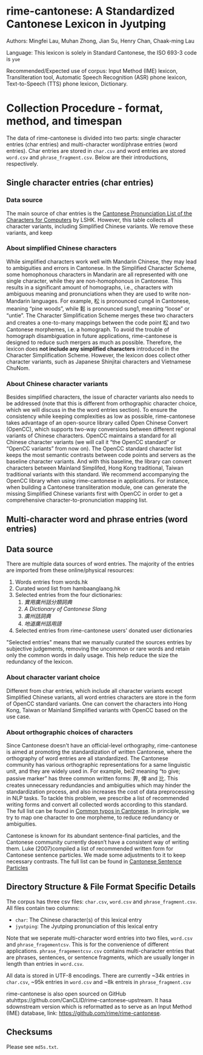 # rime-cantonese: A Standardized Cantonese Lexicon in Jyutping

Authors: Mingfei Lau, Muhan Zhong, Jian Su, Henry Chan, Chaak-ming Lau

Language: This lexicon is solely in Standard Cantonese, the ISO 693-3 code is `yue`

Recommended/Expected use of corpus: Input Method (IME) lexicon, Transliteration tool, Automatic Speech Recognition (ASR) phone lexicon, Text-to-Speech (TTS) phone lexicon, Dictionary.

# Collection Procedure - format, method, and timespan

The data of rime-cantonese is divided into two parts: single character entries (char entries) and multi-character word/phrase entries (word entries). Char entries are stored in `char.csv` and word entries are stored `word.csv` and `phrase_fragment.csv`. Below are their introductions, respectively.

## Single character entries (char entries)

### Data source

The main source of char entries is the [Cantonese Pronunciation List of the Characters for Computers](https://github.com/lshk-org/jyutping-table) by LSHK. However, this table collects all character variants, including Simplified Chinese variants. We remove these variants, and keep

### About simplified Chinese characters

While simplified characters work well with Mandarin Chinese, they may lead to ambiguities and errors in Cantonese. In the Simplified Character Scheme, some homophonous characters in Mandarin are all represented with one single character, while they are non-homophonous in Cantonese. This results in a significant amount of homographs, i.e., characters with ambiguous meaning and pronunciations when they are used to write non-Mandarin languages. For example, 松 is pronounced cung4 in Cantonese, meaning “pine woods”, while 鬆 is pronounced sung1, meaning “loose” or “untie”. The Character Simplification Scheme merges these two characters and creates a one-to-many mappings between the code point 松 and two Cantonese morphemes, i.e. a homograph. To avoid the trouble of homograph disambiguation in future applications, rime-cantonese is designed to reduce such mergers as much as possible. Therefore, the lexicon does **not include any simplified characters** introduced in the Character Simplification Scheme. However, the lexicon does collect other character variants, such as Japanese Shinjitai characters and Vietnamese ChuNom.

### About Chinese character variants

Besides simplified characters, the issue of character variants also needs to be addressed (note that this is different from orthographic character choice, which we will discuss in the the word entries section). To ensure the consistency while keeping complexities as low as possible, rime-cantonese takes advantage of an open-source library called Open Chinese Convert (OpenCC), which supports two-way conversions between different regional variants of Chinese characters. OpenCC maintains a standard for all Chinese character variants (we will call it “the OpenCC standard” or “OpenCC variants” from now on). The OpenCC standard character list keeps the most semantic contrasts between code points and servers as the baseline character variants. And with this baseline, the library can convert characters between Mainland Simplifed, Hong Kong traditional, Taiwan traditional variants with this standard. We recommend accompanying the OpenCC library when using rime-cantonese in applications. For instance, when building a Cantonese transliteration module, one can generate the missing Simplified Chinese variants first with OpenCC in order to get a comprehensive character-to-pronunciation mapping list.

## Multi-character word and phrase entries (word entries)

## Data source

There are multiple data sources of word entries. The majority of the entries are imported from these online/physical resources:

1. Words entries from words.hk
1. Curated word list from hambaanglaang.hk
1. Selected entries from the four dictionaries:
   1. _實用廣州話分類詞典_
   1. _A Dictionary of Cantonese Slang_
   1. _廣州話詞典_
   1. _地道廣州話用語_
1. Selected entries from rime-cantonese users' donated user dictionaries

"Selected entries" means that we manually curated the sources entries by subjective judgements, removing the uncommon or rare words and retain only the common words in daily usage. This help reduce the size the redundancy of the lexicon.

### About character variant choice

Different from char entries, which include all character variants except Simplified Chinese variants, all word entries characters are store in the form of OpenCC standard variants. One can convert the characters into Hong Kong, Taiwan or Mainland Simplified variants with OpenCC based on the use case.

### About orthographic choices of characters

Since Cantonese doesn't have an official-level orthography, rime-cantonese is aimed at promoting the standardization of written Cantonese, where the orthography of word entries are all standardized. The Cantonese community has various orthographic representations for a same linguistic unit, and they are widely used in. For example, bei2 meaning “to give; passive marker” has three common written forms: 畀, 俾 and 比. This creates unnecessary redundancies and ambiguities which may hinder the standardization process, and also increases the cost of data preprocessing in NLP tasks. To tackle this problem, we prescribe a list of recommended writing forms and convert all collected words according to this standard. The full list can be found in [Common typos in Cantonese](https://jyutping.org/en/blog/typo/). In principle, we try to map one character to one morpheme, to reduce redundancy or ambiguities.

Cantonese is known for its abundant sentence-final particles, and the Cantonese community currently doesn’t have a consistent way of writing them. Luke (2007)compiled a list of recommended written form for Cantonese sentence particles. We made some adjustments to it to keep necessary contrasts. The full list can be found in [Cantonese Sentence Particles](https://jyutping.org/en/blog/particles/)

## Directory Structure & File Format Specific Details

The corpus has three csv files: `char.csv`, `word.csv` and `phrase_fragment.csv`. All files contain two columns:

- `char`: The Chinese character(s) of this lexical entry
- `jyutping`: The Jyutping pronunciation of this lexical entry

Note that we seperate multi-character word entries into two files, `word.csv` and `phrase_fragementcsv`. This is for the convenience of different applications. `phrase_fragementcsv.csv` contains multi-character entries that are phrases, sentences, or sentence fragments, which are usually longer in length than entries in `word.csv`.

All data is stored in UTF-8 encodings. There are currently ~34k entries in `char.csv`, ~95k entries in `word.csv` and ~8k entreis in `phrase_fragment.csv`

rime-cantonese is also open sourced on GitHub atuhttps://github.com/CanCLID/rime-cantonese-upstream. It hasa sdownstream version which is reformatted as to serve as an Input Method (IME) database, link: https://github.com/rime/rime-cantonese.

## Checksums

Please see `md5s.txt`.

